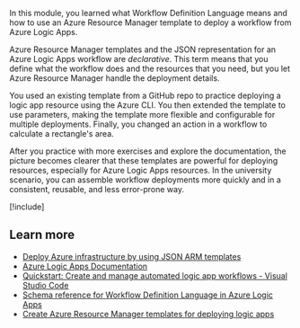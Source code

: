 In this module, you learned what Workflow Definition Language means and how to use an Azure Resource Manager template to deploy a workflow from Azure Logic Apps.

Azure Resource Manager templates and the JSON representation for an Azure Logic Apps workflow are *declarative*. This term means that you define what the workflow does and the resources that you need, but you let Azure Resource Manager handle the deployment details. 

You used an existing template from a GitHub repo to practice deploying a logic app resource using the Azure CLI. You then extended the template to use parameters, making the template more flexible and configurable for multiple deployments. Finally, you changed an action in a workflow to calculate a rectangle's area.

After you practice with more exercises and explore the documentation, the picture becomes clearer that these templates are powerful for deploying resources, especially for Azure Logic Apps resources. In the university scenario, you can assemble workflow deployments more quickly and in a consistent, reusable, and less error-prone way. 

[!include[](../../../includes/azure-sandbox-cleanup.md)]

## Learn more

- [Deploy Azure infrastructure by using JSON ARM templates](/learn/modules/create-azure-resource-manager-template-vs-code/)
- [Azure Logic Apps Documentation](/azure/logic-apps/)
- [Quickstart: Create and manage automated logic app workflows - Visual Studio Code](/azure/logic-apps/Quickstart-create-logic-apps-visual-studio-code)
- [Schema reference for Workflow Definition Language in Azure Logic Apps](/azure/logic-apps/logic-apps-workflow-definition-language)
- [Create Azure Resource Manager templates for deploying logic apps](/azure/logic-apps/logic-apps-create-deploy-template)
